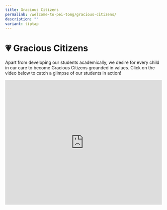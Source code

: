 ```yaml
---
title: Gracious Citizens
permalink: /welcome-to-pei-tong/gracious-citizens/
description: ""
variant: tiptap
---
```

<h1>💗 Gracious Citizens</h1>
<p>Apart from developing our students academically, we desire for every child
in our care to become Gracious Citizens grounded in values. Click on the
video below to catch a glimpse of our students in action!</p>
<div class="iframe-wrapper">
<iframe height="400" width="100%" allowfullscreen="true" frameborder="0" src="https://www.youtube.com/embed/EhDoip3iG04"></iframe>
</div>
<p></p>